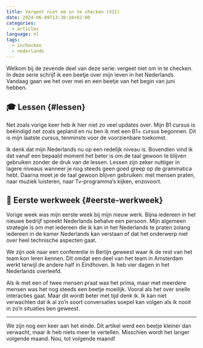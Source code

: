 ```yaml
---
title: Vergeet niet om in te checken (VII)
date: 2024-06-09T13:30:18+02:00
categories:
  - articles
language: nl
tags:
  - inchecken
  - nederlands
---
```


Welkom bij de zevende deel van deze serie: vergeet niet om in te checken. In deze serie schrijf ik een beetje over mijn leven in het Nederlands. Vandaag gaan we het over mei en een beetje van het begin van juni hebben.

<!--more-->

## 🎓 Lessen {#lessen}

Net zoals vorige keer heb ik hier niet zo veel updates over. Mijn B1 cursus is beëindigd net zoals gepland en nu ben ik met een B1+ cursus begonnen. Dit is mijn laatste cursus, tenminste voor de voorzienbare toekomst.

Ik denk dat mijn Nederlands nu op een redelijk niveau is. Bovendien vind ik dat vanaf een bepaald moment het beter is om de taal gewoon te blijven gebruiken zonder de druk van de lessen. Lessen zijn zeker nuttiger in lagere niveaus wanneer je nog steeds geen goed greep op de grammatica hebt. Daarna moet je de taal gewoon blijven gebruiken: met mensen praten, naar muziek luisteren, naar Tv-programma’s kijken, enzovoort.

## 💼 Eerste werkweek {#eerste-werkweek}

Vorige week was mijn eerste week bij mijn nieuw werk. Bijna iedereen in het nieuwe bedrijf spreekt Nederlands behalve een persoon. Mijn algemeen strategie is om met iedereen die ik kan in het Nederlands te praten zolang iedereen in de kamer Nederlands kan verstaan of dat het onderwerp niet over heel technische aspecten gaat.

We zijn ook naar een conferentie in Berlijn geweest waar ik de rest van het team kon leren kennen. Dit omdat een deel van het team in Amsterdam werkt terwijl de andere half in Eindhoven. Ik heb vier dagen in het Nederlands overleefd.

Als ik met een of twee mensen praat was het prima, maar met meerdere mensen was het nog steeds een beetje moeilijk. Vooral als het over snelle interacties gaat. Maar dit wordt beter met tijd denk ik. Ik kan niet verwachten dat ik al zo’n soort conversaties soepel kan volgen als ik nooit in zo’n situaties ben geweest.

---

We zijn nog een keer aan het einde. Dit artikel werd een beetje kleiner dan verwacht, maar ik heb niets meer te vertellen. Misschien wordt het langer volgende maand. Nou, tot volgende maand!
